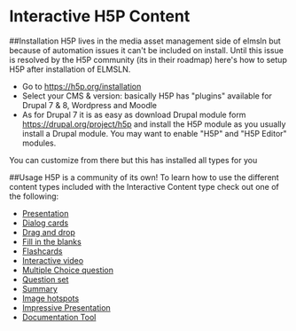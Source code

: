 Interactive H5P Content
=======================

##Installation
H5P lives in the media asset management side of elmsln but because of automation issues it can't be included on install. Until this issue is resolved by the H5P community (its in their roadmap) here's how to setup H5P after installation of ELMSLN.

- Go to https://h5p.org/installation
- Select your CMS & version: basically H5P has "plugins" available for Drupal 7 & 8, Wordpress and Moodle   
- As for Drupal 7 it is as easy as download Drupal module form https://drupal.org/project/h5p and  install the H5P module as you usually install a Drupal module. You may want to enable "H5P" and "H5P Editor" modules. 

You can customize from there but this has installed all types for you

##Usage
H5P is a community of its own! To learn how to use the different content types included with the Interactive Content type check out one of the following:
- [Presentation](https://h5p.org/tutorial-course-presentation)
- [Dialog cards](https://h5p.org/tutorial-dialog-cards)
- [Drag and drop](https://h5p.org/tutorial-drag-and-drop-question)
- [Fill in the blanks](https://h5p.org/tutorial-fill-in-the-blanks)
- [Flashcards](https://h5p.org/tutorial-flashcards)
- [Interactive video](https://h5p.org/tutorial-interactive-video)
- [Multiple Choice question](https://h5p.org/tutorial-multichoice-question)
- [Question set](https://h5p.org/tutorial-question-set)
- [Summary](https://h5p.org/tutorial-summary)
- [Image hotspots](https://h5p.org/tutorial-image-hotspots)
- [Impressive Presentation](https://h5p.org/tutorial-impressive-presentation)
- [Documentation Tool](https://h5p.org/tutorial-documentation-tool)

